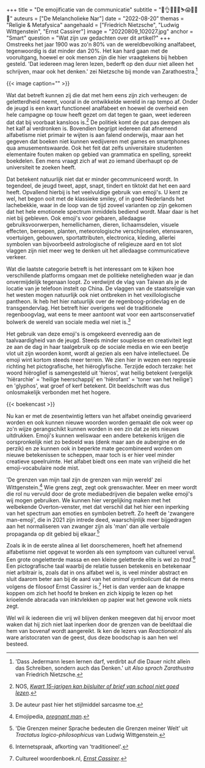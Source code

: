 +++
title = "De emojificatie van de communicatie"
subtitle = "💁👌🎍😍🍉⛷️😱🍻💅🤣"
auteurs = ["De Melancholieke Nar"]
date = "2022-08-20"
themas = "Religie & Metafysica"
aangehaald = ["Friedrich Nietzsche", "Ludwig Wittgenstein", "Ernst Cassirer"]
image = "20220809_102027.jpg"
anchor = "Smart"
question = "Wat zijn uw gedachten over dit artikel?"
+++
Omstreeks het jaar 1900 was zo'n 80% van de wereldbevolking analfabeet, tegenwoordig is dat minder dan 20%. Het kan hard gaan met de vooruitgang, hoewel er ook mensen zijn die hier vraagtekens bij hebben gesteld. 'Dat iedereen mag leren lezen, bederft op den duur niet alleen het schrijven, maar ook het denken.' zei Nietzsche bij monde van Zarathoestra.[^1] 

{{< image caption="" >}}

Wat dat betreft kunnen zij die dat met hem eens zijn zich verheugen: de geletterdheid neemt, vooral in de ontwikkelde wereld in rap tempo af. Onder de jeugd is een kwart functioneel analfabeet en hoewel de overheid een hele campagne op touw heeft gezet om dat tegen te gaan, weet iedereen dat dat bij voorbaat kansloos is.[^2] De politiek komt de put pas dempen als het kalf al verdronken is. Bovendien begrijpt iedereen dat afnemend alfabetisme niet primair te wijten is aan falend onderwijs, maar aan het gegeven dat boeken niet kunnen wedijveren met games en smartphones qua amusementswaarde. Ook het feit dat zelfs universitaire studenten elementaire fouten maken op gebied van grammatica en spelling, spreekt boekdelen. Een mens vraagt zich af wat zo iemand überhaupt op de universiteit te zoeken heeft.

Dat betekent natuurlijk niet dat er minder gecommuniceerd wordt. In tegendeel, de jeugd tweet, appt, snapt, tindert en tiktokt dat het een aard heeft. Opvallend hierbij is het veelvuldige gebruik van emoji's. U kent ze wel, het begon ooit met de klassieke smiley, of in goed Nederlands het lachebekkie, waar in de loop van de tijd zoveel varianten op zijn gekomen dat het hele emotionele spectrum inmiddels bediend wordt. Maar daar is het niet bij gebleven. Ook emoji's voor gebaren, alledaagse gebruiksvoorwerpen, hemellichamen, dieren, lichaamsdelen, visuele effecten, beroepen, planten, meteorologische verschijnselen, etenswaren, voertuigen, gebouwen, sportattributen, electronica, kleding, allerlei symbolen van bijvoorbeeld astrologische of religieuze aard en tot slot vlaggen zijn niet meer weg te denken uit het alledaagse communicatieve verkeer. 

Wat die laatste categorie betreft is het interessant om te kijken hoe verschillende platforms omgaan met de politieke neteligheden waar je dan onvermijdelijk tegenaan loopt. Zo verdwijnt de vlag van Taiwan als je de locatie van je telefoon instelt op China. De vlaggen van de staatsreligie van het westen mogen natuurlijk ook niet ontbreken in het vexillologische pantheon. Ik heb het hier natuurlijk over de regenboog-pridevlag en de transgendervlag. Het betreft hier overigens wel de traditionele regenboogvlag, wat eens te meer aantoont wat voor een aartsconservatief bolwerk de wereld van sociale media wel niet is.[^3]

Het gebruik van deze emoji's is omgekeerd evenredig aan de taalvaardigheid van de jeugd. Steeds minder souplesse en creativiteit legt ze aan de dag in haar taalgebruik op de sociale media en wie een beetje vlot uit zijn woorden komt, wordt al gezien als een halve intellectueel. De emoji wint kortom steeds meer terrein. We zien hier in wezen een regressie richting het pictografische, het hiëroglyfische. Terzijde edoch terzake: het woord hiëroglief is samengesteld uit 'hieros', wat heilig betekent (vergelijk 'hiërarchie' = 'heilige heerschappij' en 'hiërofant' = 'toner van het heilige') en 'glyphos', wat groef of kerf betekent. Dit beeldschrift was dus onlosmakelijk verbonden met het hogere. 

{{< boekencast >}}

Nu kan er met de zesentwintig letters van het alfabet oneindig gevarieerd worden en ook kunnen nieuwe woorden worden gemaakt die ook weer op zo'n wijze gerangschikt kunnen worden in een zin dat ze iets nieuws uitdrukken. Emoji's kunnen weliswaar een andere betekenis krijgen die oorspronkelijk niet zo bedoeld was (denk maar aan de aubergine en de perzik) en ze kunnen ook in beperkte mate gecombineerd worden om nieuwe betekenissen te scheppen, maar toch is er hier veel minder creatieve speelruimte. Het alfabet biedt ons een mate van vrijheid die het emoji-vocabulaire node mist. 

'De grenzen van mijn taal zijn de grenzen van mijn wereld' zei Wittgenstein.[^4] Wie grens zegt, zegt ook grenswachter. Meer en meer wordt die rol nu vervuld door de grote mediabedrijven die bepalen welke emoji's wij mogen gebruiken.  We kunnen hier vergelijking maken met het welbekende Overton-venster, met dat verschil dat het hier een inperking van het spectrum aan emoties en symbolen betreft. Zo heeft de 'zwangere man-emoji', die in 2021 zijn intrede deed, waarschijnlijk meer bijgedragen aan het normaliseren van zwanger zijn als 'man' dan alle verbale propaganda op dit gebied bij elkaar.[^5]

Zoals ik in de eerste alinea al liet doorschemeren, hoeft het afnemend alfabetisme niet opgevat te worden als een symptoom van cultureel verval. Een grote ongeletterde massa en een kleine geletterde elite is wel zo *trad*.[^6] Een pictografische taal waarbij de relatie tussen betekenis en betekenaar niet arbitrair is, zoals dat in ons alfabet wel is, is veel minder abstract en sluit daarom beter aan bij de aard van het *animal symbolicum* dat de mens volgens de filosoof Ernst Cassirer is.[^7] Het is dan verder aan de knappe koppen om zich het hoofd te breken en zich kippig te lezen op het krioelende abracada van inktvlekken op papier wat het gewone volk niets zegt.

Wel wil ik iedereen die vrij wil blijven denken meegeven dat hij ervoor moet waken dat hij zich niet laat inperken door de grenzen van de beeldtaal die hem van bovenaf wordt aangereikt. Ik ken de lezers van *Reactionair.nl* als ware aristocraten van de geest, dus deze boodschap is aan hen wel besteed.

[^1]: 'Dass Jedermann lesen lernen darf, verdirbt auf die Dauer nicht allein das Schreiben, sondern auch das Denken.' uit *Also sprach Zarathustra* van Friedrich Nietzsche.
[^2]: NOS, *[Kwart 15-jarigen kan bijsluiter of brief van school niet goed lezen](https://nos.nl/artikel/2331386-kwart-15-jarigen-kan-bijsluiter-of-brief-van-school-niet-goed-lezen)*.
[^3]: De auteur past hier het stijlmiddel sarcasme toe.
[^4]: Emojipedia, *[pregnant man](https://emojipedia.org/pregnant-man/)*.
[^5]: 'Die Grenzen meiner Sprache bedeuten die Grenzen meiner Welt' uit *Tractatus logico-philosophicus* van Ludwig Wittgenstein.
[^6]: Internetspraak, afkorting van 'traditioneel'.
[^7]: Cultureel woordenboek.nl, *[Ernst Cassirer](https://www.cultureelwoordenboek.nl/filosofie/ernst-cassirer/)*.